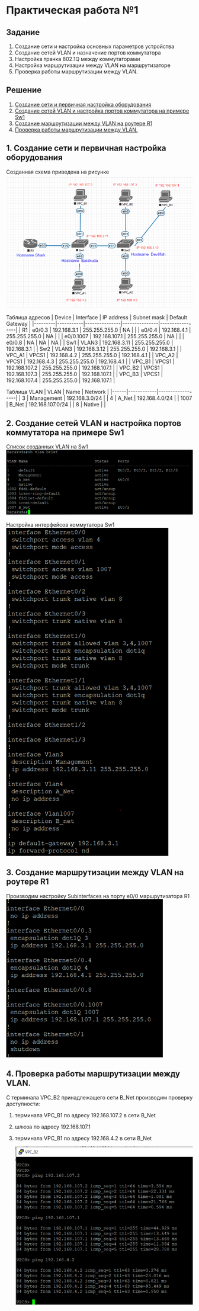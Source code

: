  # Практическая работа №1

## Задание
1. Создание сети и настройка основных параметров устройства
2. Создание сетей VLAN и назначение портов коммутатора
3. Настройка транка 802.1Q между коммутаторами
4. Настройка маршрутизации между VLAN на маршрутизаторе
5. Проверка работы маршрутизации между VLAN.

## Решение
1. [Создание сети и первичная настройка оборудования](https://github.com/Neytrin/Network-ingeneer/edit/main/labs/lab01/readme.md#1-%D1%81%D0%BE%D0%B7%D0%B4%D0%B0%D0%BD%D0%B8%D0%B5-%D1%81%D0%B5%D1%82%D0%B8-%D0%B8-%D0%BF%D0%B5%D1%80%D0%B2%D0%B8%D1%87%D0%BD%D0%B0%D1%8F-%D0%BD%D0%B0%D1%81%D1%82%D1%80%D0%BE%D0%B9%D0%BA%D0%B0-%D0%BE%D0%B1%D0%BE%D1%80%D1%83%D0%B4%D0%BE%D0%B2%D0%B0%D0%BD%D0%B8%D1%8F)
2. [Создание сетей VLAN и настройка портов коммутатора на примере Sw1](https://github.com/Neytrin/Network-ingeneer/blob/main/labs/lab01/readme.md#2-%D1%81%D0%BE%D0%B7%D0%B4%D0%B0%D0%BD%D0%B8%D0%B5-%D1%81%D0%B5%D1%82%D0%B5%D0%B9-vlan-%D0%B8-%D0%BD%D0%B0%D1%81%D1%82%D1%80%D0%BE%D0%B9%D0%BA%D0%B0-%D0%BF%D0%BE%D1%80%D1%82%D0%BE%D0%B2-%D0%BA%D0%BE%D0%BC%D0%BC%D1%83%D1%82%D0%B0%D1%82%D0%BE%D1%80%D0%B0-%D0%BD%D0%B0-%D0%BF%D1%80%D0%B8%D0%BC%D0%B5%D1%80%D0%B5-sw1)
3. [Создание маршрутизации между VLAN на роутере R1](https://github.com/Neytrin/Network-ingeneer/blob/main/labs/lab01/readme.md#3-%D1%81%D0%BE%D0%B7%D0%B4%D0%B0%D0%BD%D0%B8%D0%B5-%D0%BC%D0%B0%D1%80%D1%88%D1%80%D1%83%D1%82%D0%B8%D0%B7%D0%B0%D1%86%D0%B8%D0%B8-%D0%BC%D0%B5%D0%B6%D0%B4%D1%83-vlan-%D0%BD%D0%B0-%D1%80%D0%BE%D1%83%D1%82%D0%B5%D1%80%D0%B5-r1) 
4. [Проверка работы маршрутизации между VLAN.](https://github.com/Neytrin/Network-ingeneer/blob/main/labs/lab01/readme.md#4-%D0%BF%D1%80%D0%BE%D0%B2%D0%B5%D1%80%D0%BA%D0%B0-%D1%80%D0%B0%D0%B1%D0%BE%D1%82%D1%8B-%D0%BC%D0%B0%D1%80%D1%88%D1%80%D1%83%D1%82%D0%B8%D0%B7%D0%B0%D1%86%D0%B8%D0%B8-%D0%BC%D0%B5%D0%B6%D0%B4%D1%83-vlan)

## 1. Создание сети и первичная настройка оборудования
Созданная схема приведена на рисунке ![рисунке](https://github.com/Neytrin/Network-ingeneer/blob/main/labs/lab01/Graf_shem.PNG)

Таблица адресов
| Device  | Interface | IP address    | Subnet mask   | Default Gateway |
|---------|-----------|---------------|---------------|-----------------|
| R1      | e0/0.3    | 192.168.3.1   | 255.255.255.0 | NA              |
|         | e0/0.4    | 192.168.4.1   | 255.255.255.0 | NA              |
|         | e0/0.1007 | 192.168.107.1 | 255.255.255.0 | NA              |
|         | e0/0.8    | NA            | NA            | NA              |
| Sw1     | VLAN3     | 192.168.3.11  | 255.255.255.0 | 192.168.3.1     |
| Sw2     | VLAN3     | 192.168.3.12  | 255.255.255.0 | 192.168.3.1     |
| VPC_A1  | VPCS1     | 192.168.4.2   | 255.255.255.0 | 192.168.4.1     |
| VPC_A2  | VPCS1     | 192.168.4.3   | 255.255.255.0 | 192.168.4.1     |
| VPC_B1  | VPCS1     | 192.168.107.2 | 255.255.255.0 | 192.168.107.1   |
| VPC_B2  | VPCS1     | 192.168.107.3 | 255.255.255.0 | 192.168.107.1   |
| VPC_B3  | VPCS1     | 192.168.107.4 | 255.255.255.0 | 192.168.107.1   |

Таблица VLAN
| VLAN | Name       | Network          |
|------|------------|------------------|
| 3    | Management | 192.168.3.0/24   |
| 4    | A_Net      | 192.168.4.0/24   |
| 1007 | B_Net      | 192.168.107.0/24 |
| 8    | Native     |                  |




## 2. Создание сетей VLAN и настройка портов коммутатора на примере Sw1

Список созданных VLAN на Sw1 ![](https://github.com/Neytrin/Network-ingeneer/blob/main/labs/lab01/%D0%A1%D0%BF%D0%B8%D1%81%D0%BE%D0%BA%20VLAN%20Sw1.PNG) 

Настройка интерфейсов коммутатора Sw1            ![](https://github.com/Neytrin/Network-ingeneer/blob/main/labs/lab01/Conf_int_Sw1.PNG)


## 3. Создание маршрутизации между VLAN на роутере R1

Производим настройку Subinterfaces на порту e0/0 маршрутизатора R1  
![](https://github.com/Neytrin/Network-ingeneer/blob/main/labs/lab01/conf_R1.PNG)

## 4. Проверка работы маршрутизации между VLAN.

C терминала VPC_B2 принадлежащего сети B_Net производим проверку доступности:
 1. терминала VPC_B1 по адресу 192.168.107.2 в сети B_Net
 2. шлюза по адресу 192.168.107.1
 3. терминала VPC_B1 по адресу 192.168.4.2 в сети B_Net
    
    ![](https://github.com/Neytrin/Network-ingeneer/blob/main/labs/lab01/ping%20VPC_B2.PNG)
    
